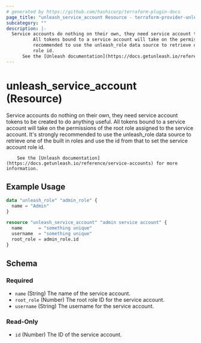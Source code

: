 ```yaml
---
# generated by https://github.com/hashicorp/terraform-plugin-docs
page_title: "unleash_service_account Resource - terraform-provider-unleash"
subcategory: ""
description: |-
  Service accounts do nothing on their own, they need service account tokens to be created to do anything useful.
          All tokens bound to a service account will take on the permissions of the root role assigned to the service account. It's strongly
          recommended to use the unleash_role data source to retrieve one of the built-in roles and use the id from that to set the service account
          role id.
      See the [Unleash documentation](https://docs.getunleash.io/reference/service-accounts) for more information.
---
```


# unleash_service_account (Resource)

Service accounts do nothing on their own, they need service account tokens to be created to do anything useful.
		All tokens bound to a service account will take on the permissions of the root role assigned to the service account. It's strongly
		recommended to use the unleash_role data source to retrieve one of the built in roles and use the id from that to set the service account
		role id.

		See the [Unleash documentation](https://docs.getunleash.io/reference/service-accounts) for more information.

## Example Usage

```terraform
data "unleash_role" "admin_role" {
  name = "Admin"
}

resource "unleash_service_account" "admin service account" {
  name      = "something unique"
  username  = "something unique"
  root_role = admin_role.id
}
```

<!-- schema generated by tfplugindocs -->
## Schema

### Required

- `name` (String) The name of the service account.
- `root_role` (Number) The root role ID for the service account.
- `username` (String) The username for the service account.

### Read-Only

- `id` (Number) The ID of the service account.

